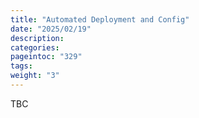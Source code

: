 ```yaml
---
title: "Automated Deployment and Config"
date: "2025/02/19"
description:
categories:
pageintoc: "329"
tags:
weight: "3"
---
```


<a id="automated-deploy-and-config-arm-ready-opennebula"></a>

<!--# Automated Deployment and Configuration -->

TBC
